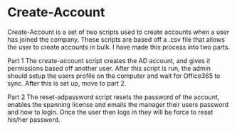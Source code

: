 # Create-Account

Create-Account is a set of two scripts used to create accounts when a user has joined the company. These scripts are based off a .csv file that allows the user to create accounts in bulk. I have made this process into two parts.

Part 1
    The create-account script creates the AD account, and gives it permissions based off another user. After this script is run, the admin should setup the users profile on the computer and wait for Office365 to sync. After this is set up, move to part 2.

Part 2
    The reset-adpassword script resets the password of the account, enables the spanning license and emails the manager their users password and how to login. Once the user then logs in they will be force to reset his/her password.